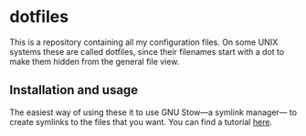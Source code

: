 # dotfiles

This is a repository containing all my configuration files. On some UNIX systems
these are called dotfiles, since their filenames start with a dot to make them
hidden from the general file view.

## Installation and usage

The easiest way of using these it to use GNU Stow&mdash;a symlink manager&mdash;
to create symlinks to the files that you want. You can find a tutorial [here].

  [here]:http://brandon.invergo.net/news/2012-05-26-using-gnu-stow-to-manage-your-dotfiles.html

